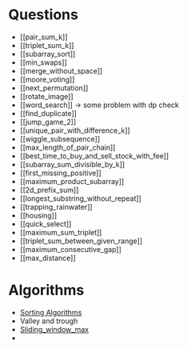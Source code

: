 # Questions
- [[pair_sum_k]]
- [[triplet_sum_k]]
- [[subarray_sort]]
- [[min_swaps]]
- [[merge_without_space]]
- [[moore_voting]]
- [[next_permutation]]
- [[rotate_image]]
- [[word_search]] -> some problem with dp check
- [[find_duplicate]]
- [[jump_game_2]]
- [[unique_pair_with_difference_k]]
- [[wiggle_subsequence]]
- [[max_length_of_pair_chain]]
- [[best_time_to_buy_and_sell_stock_with_fee]]
- [[subarray_sum_divisible_by_k]]
- [[first_missing_positive]]
- [[maximum_product_subarray]]
- [[2d_prefix_sum]]
- [[longest_substring_without_repeat]]
- [[trapping_rainwater]]
- [[housing]]
- [[quick_select]]
- [[maximum_sum_triplet]]
- [[triplet_sum_between_given_range]]
- [[maximum_consecutive_gap]]
- [[max_distance]]
# Algorithms
- [Sorting Algorithms](https://www.youtube.com/playlist?list=PLlsmxlJgn1HLCmaF51i5xAbgv1f49CsoP)
- Valley and trough
- [Sliding_window_max](https://leetcode.com/problems/sliding-window-maximum/)
- 